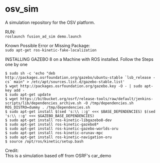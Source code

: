 # osv_sim
A simulation repository for the OSV platform.

RUN:   
```roslaunch fusion_ad_sim demo.launch```







Known Possible Error or Missing Package:   
```sudo apt-get ros-kinetic-fake-localization```


INSTALLING GAZEBO 8 on a Machine with ROS installed.
Follow the Steps one by one
```
$ sudo sh -c 'echo "deb http://packages.osrfoundation.org/gazebo/ubuntu-stable `lsb_release -cs` main" > /etc/apt/sources.list.d/gazebo-stable.list'
$ wget http://packages.osrfoundation.org/gazebo.key -O - | sudo apt-key add -
$ sudo apt-get update
$ wget https://bitbucket.org/osrf/release-tools/raw/default/jenkins-scripts/lib/dependencies_archive.sh -O /tmp/dependencies.sh
ROS_DISTRO=dummy . /tmp/dependencies.sh
$ sudo apt-get install $(sed 's:\\ ::g' <<< $BASE_DEPENDENCIES) $(sed 's:\\ ::g' <<< $GAZEBO_BASE_DEPENDENCIES)
$ sudo apt-get install ros-kinetic-libgazebo8-dev
$ sudo apt-get install ros-kinetic-gazebo8*  
$ sudo apt-get install ros-kinetic-gazebo-worlds-oru  
$ sudo apt-get install ros-kinetic-orunav-mpc  
$ sudo apt-get install ros-kinetic-navigation-oru  
$ source /opt/ros/kinetic/setup.bash  
```  





Credit:  
This is a simulation based off from OSRF's car_demo
